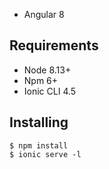 * Angular 8

Requirements
------------

* Node 8.13+
* Npm 6+
* Ionic CLI 4.5

Installing
------------

```
$ npm install
$ ionic serve -l
```
